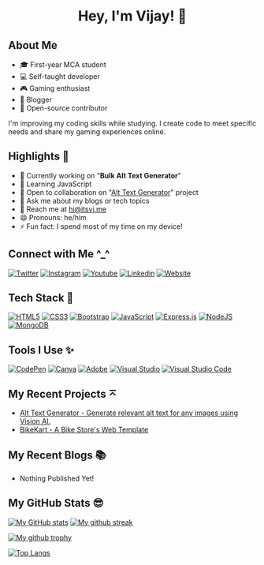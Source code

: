 <h1 align="center">Hey, I'm Vijay! 👋</h1>

## About Me
- 🎓 First-year MCA student
- 💻 Self-taught developer
- 🎮 Gaming enthusiast
- 📝 Blogger
- 🚀 Open-source contributor

I'm improving my coding skills while studying. I create code to meet specific needs and share my gaming experiences online.

## Highlights 🌟
- 🔭 Currently working on "**Bulk Alt Text Generator**"
- 🌱 Learning JavaScript
- 👯 Open to collaboration on "[Alt Text Generator](https://github.com/itsvijaysingh/Alt-Text-Generator)" project
- 💬 Ask me about my blogs or tech topics
- 📧 Reach me at [hi@itsvj.me](mailto:hi@itsvj.me)
- 😄 Pronouns: he/him
- ⚡  Fun fact: I spend most of my time on my device!

## Connect with Me ^_^
[<img alt="Twitter" src="https://img.shields.io/badge/Twitter-1DA1F2?style=for-the-badge&logo=twitter&logoColor=white" />](https://twitter.com/_itsvj)
[<img alt="Instagram" src="https://img.shields.io/badge/Instagram-E4405F?style=for-the-badge&logo=instagram&logoColor=white" />](https://wwww.instagram.com/__itsvj)
[<img alt="Youtube" src="https://img.shields.io/badge/YouTube-FF0000?style=for-the-badge&logo=youtube&logoColor=white" />](https://www.youtube.com/@vijaygamingff)
[<img alt="Linkedin" src="https://img.shields.io/badge/LinkedIn-0077B5?style=for-the-badge&logo=linkedin&logoColor=white" />](https://www.linkedin.com/in/itsvijaysingh)
[<img alt="Website" src="https://img.shields.io/badge/website-000000?style=for-the-badge&logo=About.me&logoColor=white" />](https://itsvj.me)


## Tech Stack 🚀
[![HTML5](https://img.shields.io/badge/html5-%23E34F26.svg?style=for-the-badge&logo=html5&logoColor=white)]()
[![CSS3](https://img.shields.io/badge/css3-%231572B6.svg?style=for-the-badge&logo=css3&logoColor=white)]()
[![Bootstrap](https://img.shields.io/badge/bootstrap-%23563D7C.svg?style=for-the-badge&logo=bootstrap&logoColor=white)]()
[![JavaScript](https://img.shields.io/badge/javascript-%23323330.svg?style=for-the-badge&logo=javascript&logoColor=%23F7DF1E)]()
[![Express.js](https://img.shields.io/badge/express.js-%23404d59.svg?style=for-the-badge&logo=express&logoColor=%2361DAFB)]()
[![NodeJS](https://img.shields.io/badge/node.js-6DA55F?style=for-the-badge&logo=node.js&logoColor=white)]()
[![MongoDB](https://img.shields.io/badge/MongoDB-%234ea94b.svg?style=for-the-badge&logo=mongodb&logoColor=white)]()


## Tools I Use ✨
[![CodePen](https://img.shields.io/badge/CodePen-white?style=for-the-badge&logo=codepen&logoColor=black)]()
[![Canva](https://img.shields.io/badge/Canva-%2300C4CC.svg?&style=for-the-badge&logo=Canva&logoColor=white)]()
[![Adobe](https://img.shields.io/badge/Adobe%20XD-470137?style=for-the-badge&logo=Adobe%20XD&logoColor=#FF61F6)]()
[![Visual Studio](https://img.shields.io/badge/Visual%20Studio-5C2D91.svg?style=for-the-badge&logo=visual-studio&logoColor=white)]()
[![Visual Studio Code](https://img.shields.io/badge/Visual%20Studio%20Code-0078d7.svg?style=for-the-badge&logo=visual-studio-code&logoColor=white)]()


## My Recent Projects ⌅
- [Alt Text Generator - Generate relevant alt text for any images using Vision AI.](https://github.com/itsvijaysingh/Alt-Text-Generator)
- [BikeKart - A Bike Store's Web Template](https://github.com/itsvijaysingh/BikeKart)


## My Recent Blogs 📚
- Nothing Published Yet!


## My GitHub Stats 😎

[![My GitHub stats](https://github-readme-stats.vercel.app/api?username=itsvijaysingh)](https://github.com/itsvijaysingh/github-readme-stats)
[![My github streak](https://github-readme-streak-stats.herokuapp.com/?user=itsvijaysingh&theme=blue-green)](https://github.com/itsvijaysingh/github-readme-streak-stats)


[![My github trophy](https://github-profile-trophy.vercel.app/?username=itsvijaysingh&row=1)](https://github.com/itsvijaysingh/github-profile-trophy)


[![Top Langs](https://github-readme-stats.vercel.app/api/top-langs/?username=itsvijaysingh)](https://github.com/itsvijaysingh/github-readme-stats)
